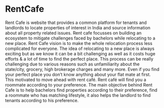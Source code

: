 # RentCafe
Rent Cafe is website that provides a common platform for tenants and landlords to locate
properties of interest in India and source information about all property related issues. Rent
cafe focusses on building an ecosystem to mitigate challenges faced by bachelors while
relocating to a new place. Rent Cafe vision is to make the whole relocation process less
complicated for everyone. The idea of relocating to a new place is always exciting but as we
know it can be a bit challenging as well as it costs huge efforts & a lot of time to find the
perfect place.
This process can be really challenging due to various reasons such as unfamiliarity about the
state/city, grocery, high brokerage charges and many more. Even if you find your perfect place
you don’t know anything about your flat mate at first. This motivated to move ahead with rent
café.
Rent café will find you a roommate according to your preference. The main objective behind
Rent Cafe is to help bachelors find properties according to their preference, find a roommate
who has matching lifestyle, it also helps the landlord to find tenants according to his
preference.
